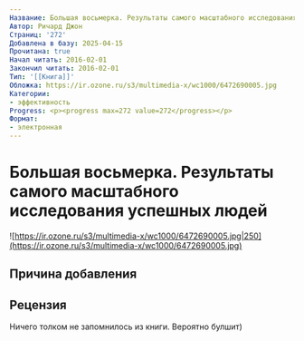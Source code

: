 ```yaml
---
Название: Большая восьмерка. Результаты самого масштабного исследования успешных людей
Автор: Ричард Джон
Страниц: '272'
Добавлена в базу: 2025-04-15
Прочитана: true
Начал читать: 2016-02-01
Закончил читать: 2016-02-01
Тип: '[[Книга]]'
Обложка: https://ir.ozone.ru/s3/multimedia-x/wc1000/6472690005.jpg
Категории:
- эффективность
Progress: <p><progress max=272 value=272</progress></p>
Формат:
- электронная
---
```

# Большая восьмерка. Результаты самого масштабного исследования успешных людей

![https://ir.ozone.ru/s3/multimedia-x/wc1000/6472690005.jpg|250](https://ir.ozone.ru/s3/multimedia-x/wc1000/6472690005.jpg)

## Причина добавления


## Рецензия

Ничего толком не запомнилось из книги. Вероятно булшит)